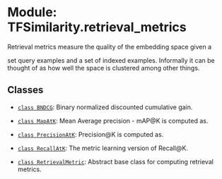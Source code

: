 # Module: TFSimilarity.retrieval_metrics





Retrieval metrics measure the quality of the embedding space given a

set query examples and a set of indexed examples. Informally it can be thought
of as how well the space is clustered among other things.

## Classes

- [`class BNDCG`](../TFSimilarity/retrieval_metrics/BNDCG.md): Binary normalized discounted cumulative gain.

- [`class MapAtK`](../TFSimilarity/retrieval_metrics/MapAtK.md): Mean Average precision - mAP@K is computed as.

- [`class PrecisionAtK`](../TFSimilarity/retrieval_metrics/PrecisionAtK.md): Precision@K is computed as.

- [`class RecallAtK`](../TFSimilarity/retrieval_metrics/RecallAtK.md): The metric learning version of Recall@K.

- [`class RetrievalMetric`](../TFSimilarity/indexer/RetrievalMetric.md): Abstract base class for computing retrieval metrics.

